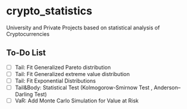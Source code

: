 # crypto_statistics
University and Private Projects based on statistical analysis of Cryptocurrencies

## To-Do List

- [ ] Tail: Fit Generalized Pareto distribution
- [ ] Tail: Fit Generalized extreme value distribution 
- [ ] Tail: Fit Exponential Distributions
- [ ] Tail&Body: Statistical Test (Kolmogorow-Smirnow Test , Anderson–Darling Test)
- [ ] VaR: Add Monte Carlo Simulation for Value at Risk
